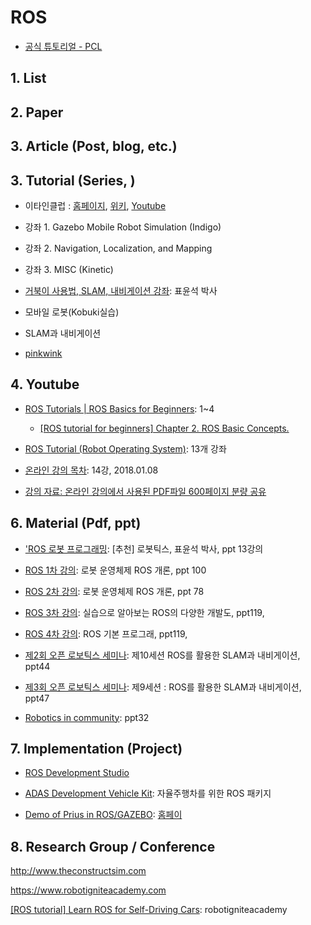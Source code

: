 # ROS 

- [공식 튜토리얼 - PCL](http://wiki.ros.org/pcl/Tutorials)

## 1. List



## 2. Paper



## 3. Article (Post, blog, etc.)



## 3. Tutorial (Series, )

- 이타인클럽 : [홈페이지](http://etain.club/), [위키](https://github.com/EtainClub/etainclub/wiki/ROS), [Youtube](https://www.youtube.com/watch?v=lR3tCNT-xVI)
 - 강좌 1. Gazebo Mobile Robot Simulation (Indigo)
 - 강좌 2. Navigation, Localization, and Mapping
 - 강좌 3. MISC (Kinetic)
 

- [거북이 사용법, SLAM, 내비게이션 강좌](https://groups.google.com/d/msg/korea-ros-users/mzFOwqyOyXo/vGVx7qUdOhoJ): 표윤석 박사 
 - 모바일 로봇(Kobuki실습)
 - SLAM과 내비게이션


- [pinkwink](http://pinkwink.kr/888)

## 4. Youtube

- [ROS Tutorials | ROS Basics for Beginners](https://www.youtube.com/watch?v=EnSpiaD4S1g&list=PLK0b4e05LnzZWg_7QrIQWyvSPX2WN2ncc&index=2): 1~4 
    - [[ROS tutorial for beginners] Chapter 2. ROS Basic Concepts.](https://www.youtube.com/watch?v=-GZP81bTuO8)

- [ROS Tutorial (Robot Operating System)](https://www.youtube.com/playlist?list=PLDC89965A56E6A8D6): 13개 강좌 

- [온라인 강의 목차](https://www.youtube.com/playlist?list=PLRG6WP3c31_VIFtFAxSke2NG_DumVZPgw): 14강, 2018.01.08

- [강의 자료: 온라인 강의에서 사용된 PDF파일 600페이지 분량 공유](https://github.com/robotpilot/ros-seminar)
## 6. Material (Pdf, ppt)

- ['ROS 로봇 프로그래밍](https://github.com/robotpilot/ros-seminar): [추천] 로봇틱스, 표윤석 박사, ppt 13강의 


- [ROS 1차 강의](https://www.slideshare.net/yoonseokpyo/20160406-ros-1-for): 로봇 운영체제 ROS 개론, ppt 100

- [ROS 2차 강의](https://www.slideshare.net/yoonseokpyo/20160414-ros-2-for): 로봇 운영체제 ROS 개론, ppt 78

- [ROS 3차 강의](https://www.slideshare.net/yoonseokpyo/20160420-ros-3-for): 실습으로 알아보는 ROS의 다양한 개발도, ppt119,

- [ROS 4차 강의](https://www.slideshare.net/yoonseokpyo/20160427-ros-4-for): ROS 기본 프로그래, ppt119,

- [제2회 오픈 로보틱스 세미나](https://www.slideshare.net/yoonseokpyo/2-10-43019133): 제10세션 ROS를 활용한 SLAM과 내비게이션, ppt44

- [제3회 오픈 로보틱스 세미나](https://www.slideshare.net/yoonseokpyo/3-9-48692465): 제9세션 : ROS를 활용한 SLAM과 내비게이션, ppt47

- [Robotics in community](https://www.slideshare.net/JihoonLee6/robotics-in-community-42949535): ppt32


## 7. Implementation (Project)

- [ROS Development Studio](https://rds.theconstructsim.com/simulations/)

- [ADAS Development Vehicle Kit](http://wiki.ros.org/Robots/ADAS_Development_Vehicle_Kit): 자율주행차를 위한 ROS 패키지 

- [Demo of Prius in ROS/GAZEBO](https://github.com/osrf/car_demo): [홈페이](https://www.osrfoundation.org/simulated-car-demo/)

## 8. Research Group / Conference 

http://www.theconstructsim.com


https://www.robotigniteacademy.com



[[ROS tutorial] Learn ROS for Self-Driving Cars](https://www.youtube.com/watch?v=jbimBoI42AM): robotigniteacademy